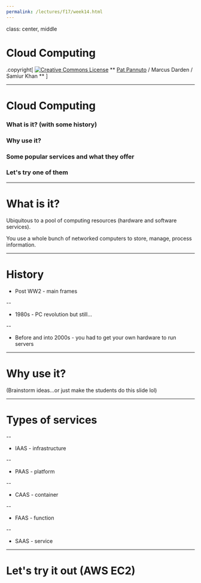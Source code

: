 ```yaml
---
permalink: /lectures/f17/week14.html
---
```


class: center, middle

# Cloud Computing

.copyright[
<a rel="license" href="http://creativecommons.org/licenses/by/4.0/"><img alt="Creative Commons License" style="border-width:0" src="https://i.creativecommons.org/l/by/4.0/88x31.png" /></a>
** [Pat Pannuto](http://patpannuto.com) / Marcus Darden / Samiur Khan **
]

---

# Cloud Computing

### What is it? (with some history)

### Why use it?

### Some popular services and what they offer

### Let's try one of them

---

# What is it?

Ubiquitous to a pool of computing resources (hardware and software services).

You use a whole bunch of networked computers to store, manage, process information.

---

# History

- Post WW2 - main frames

--

- 1980s - PC revolution but still...

--

- Before and into 2000s - you had to get your own hardware to run servers

---

# Why use it?

(Brainstorm ideas...or just make the students do this slide lol)

---

# Types of services

--

- IAAS - infrastructure

--

- PAAS - platform

--

- CAAS - container

--

- FAAS - function

--

- SAAS - service

---

# Let's try it out (AWS EC2)
